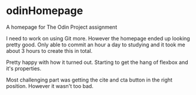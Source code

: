 # odinHomepage
A homepage for The Odin Project assignment

I need to work on using Git more. However the homepage ended up looking pretty good. Only able to commit an hour a day to
studying and it took me about 3 hours to create this in total.

Pretty happy with how it turned out. Starting to get the hang of flexbox and it's properties.

Most challenging part was getting the cite and cta button in the right position. However it wasn't too bad. 
